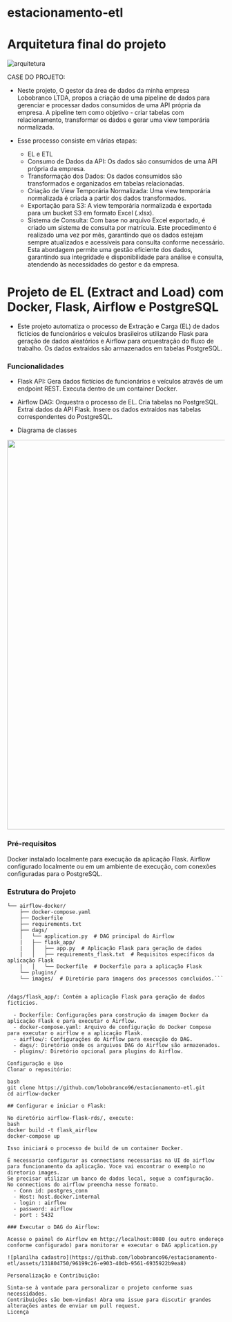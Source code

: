 # estacionamento-etl

# Arquitetura final do projeto
![arquitetura](https://github.com/lobobranco96/airflow-flask-rds/assets/131804750/c753d52c-2b11-459b-99b1-d2e90dfff579)

CASE DO PROJETO: 
  - Neste projeto, O gestor da área de dados da minha empresa Lobobranco LTDA, propos a criação de uma pipeline de dados para gerenciar e processar dados consumidos de uma API própria da empresa. A pipeline tem como objetivo      - criar tabelas com relacionamento, transformar os dados e gerar uma view temporária normalizada.

  - Esse processo consiste em várias etapas:
    - EL e ETL 
    - Consumo de Dados da API: Os dados são consumidos de uma API própria da empresa.
    - Transformação dos Dados: Os dados consumidos são transformados e organizados em tabelas relacionadas.
    - Criação de View Temporária Normalizada: Uma view temporária normalizada é criada a partir dos dados transformados.
    - Exportação para S3: A view temporária normalizada é exportada para um bucket S3 em formato Excel (.xlsx).
    - Sistema de Consulta: Com base no arquivo Excel exportado, é criado um sistema de consulta por matrícula.
  Este procedimento é realizado uma vez por mês, garantindo que os dados estejam sempre atualizados e acessíveis para consulta conforme necessário.
  Esta abordagem permite uma gestão eficiente dos dados, garantindo sua integridade e disponibilidade para análise e consulta, atendendo às necessidades do gestor e da empresa.

# Projeto de EL (Extract and Load) com Docker, Flask, Airflow e PostgreSQL
  - Este projeto automatiza o processo de Extração e Carga (EL) de dados fictícios de funcionários e veículos brasileiros utilizando Flask para geração de dados aleatórios e Airflow para orquestração do fluxo de trabalho. Os dados extraídos são armazenados em tabelas PostgreSQL.

### Funcionalidades

- Flask API:
  Gera dados fictícios de funcionários e veículos através de um endpoint REST.
  Executa dentro de um container Docker.

- Airflow DAG:
  Orquestra o processo de EL.
  Cria tabelas no PostgreSQL.
  Extrai dados da API Flask.
  Insere os dados extraídos nas tabelas correspondentes do PostgreSQL.

- Diagrama de classes 
<div align="center">
<img src="https://github.com/lobobranco96/airflow-flask-rds/assets/131804750/1d85081e-9e19-4044-9e4e-fac94c177f7c" width="900px" />
</div>

### Pré-requisitos
Docker instalado localmente para execução da aplicação Flask.
Airflow configurado localmente ou em um ambiente de execução, com conexões configuradas para o PostgreSQL.


### Estrutura do Projeto

``` ├── README.md
└── airflow-docker/
    ├── docker-compose.yaml
    ├── Dockerfile
    ├── requirements.txt
    ├── dags/
    │   └── application.py  # DAG principal do Airflow
    |   ├── flask_app/
    |   │   ├── app.py  # Aplicação Flask para geração de dados
    |   │   ├── requirements_flask.txt  # Requisitos específicos da aplicação Flask
    |   │   └── Dockerfile  # Dockerfile para a aplicação Flask
    └── plugins/
    └── images/  # Diretório para imagens dos processos concluidos.```


/dags/flask_app/: Contém a aplicação Flask para geração de dados fictícios.

  - Dockerfile: Configurações para construção da imagem Docker da aplicação Flask e para executar o Airflow.
  - docker-compose.yaml: Arquivo de configuração do Docker Compose para executar o airflow e a aplicação Flask.
  - airflow/: Configurações do Airflow para execução do DAG.
  - dags/: Diretório onde os arquivos DAG do Airflow são armazenados.
  - plugins/: Diretório opcional para plugins do Airflow.

Configuração e Uso
Clonar o repositório:

bash
git clone https://github.com/lobobranco96/estacionamento-etl.git
cd airflow-docker

## Configurar e iniciar o Flask:

No diretório airflow-flask-rds/, execute:
bash
docker build -t flask_airflow 
docker-compose up

Isso iniciará o processo de build de um container Docker.

É necessario configurar as connections necessarias na UI do airflow para funcionamento da aplicação. Voce vai encontrar o exemplo no diretorio images.
Se precisar utilizar um banco de dados local, segue a configuração.
No connections do airflow preencha nesse formato.
  - Conn id: postgres_conn
  - Host: host.docker.internal
  - login : airflow
  - password: airflow
  - port : 5432

### Executar o DAG do Airflow:

Acesse o painel do Airflow em http://localhost:8080 (ou outro endereço conforme configurado) para monitorar e executar o DAG application.py

![planilha cadastro](https://github.com/lobobranco96/estacionamento-etl/assets/131804750/96199c26-e903-40db-9561-6935922b9ea8)

Personalização e Contribuição:

Sinta-se à vontade para personalizar o projeto conforme suas necessidades.
Contribuições são bem-vindas! Abra uma issue para discutir grandes alterações antes de enviar um pull request.
Licença
